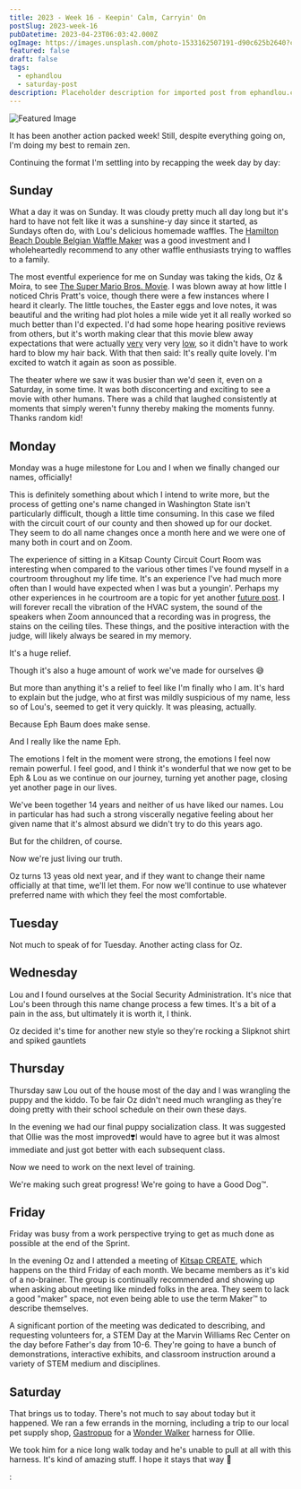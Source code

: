 ```yaml
---
title: 2023 - Week 16 - Keepin' Calm, Carryin' On
postSlug: 2023-week-16
pubDatetime: 2023-04-23T06:03:42.000Z
ogImage: https://images.unsplash.com/photo-1533162507191-d90c625b2640?crop=entropy&cs=tinysrgb&fit=max&fm=jpg&ixid=MnwxMTc3M3wwfDF8c2VhcmNofDE4fHxjYWxtfGVufDB8fHx8MTY4MjIyOTU4Mw&ixlib=rb-4.0.3&q=80&w=2000
featured: false
draft: false
tags:
  - ephandlou
  - saturday-post
description: Placeholder description for imported post from ephandlou.com
---
```


![Featured Image](https://images.unsplash.com/photo-1533162507191-d90c625b2640?crop=entropy&cs=tinysrgb&fit=max&fm=jpg&ixid=MnwxMTc3M3wwfDF8c2VhcmNofDE4fHxjYWxtfGVufDB8fHx8MTY4MjIyOTU4Mw&ixlib=rb-4.0.3&q=80&w=2000)

It has been another action packed week! Still, despite everything going on, I'm doing my best to remain zen.

Continuing the format I'm settling into by recapping the week day by day:

## Sunday

What a day it was on Sunday. It was cloudy pretty much all day long but it's hard to have not felt like it was a sunshine-y day since it started, as Sundays often do, with Lou's delicious homemade waffles. The [Hamilton Beach Double Belgian Waffle Maker](https://hamiltonbeach.com/double-7in-round-belgian-waffle-maker-26201) was a good investment and I wholeheartedly recommend to any other waffle enthusiasts trying to waffles to a family.

The most eventful experience for me on Sunday was taking the kids, Oz & Moira, to see [The Super Mario Bros. Movie](https://www.imdb.com/title/tt6718170/). I was blown away at how little I noticed Chris Pratt's voice, though there were a few instances where I heard it clearly. The little touches, the Easter eggs and love notes, it was beautiful and the writing had plot holes a mile wide yet it all really worked so much better than I'd expected. I'd had some hope hearing positive reviews from others, but it's worth making clear that this movie blew away expectations that were actually [very](https://www.imdb.com/title/tt0096707/) very very [low](https://www.imdb.com/title/tt0108255/), so it didn't have to work hard to blow my hair back. With that then said: It's really quite lovely. I'm excited to watch it again as soon as possible.

The theater where we saw it was busier than we'd seen it, even on a Saturday, in some time. It was both disconcerting and exciting to see a movie with other humans. There was a child that laughed consistently at moments that simply weren't funny thereby making the moments funny. Thanks random kid!

## Monday

Monday was a huge milestone for Lou and I when we finally changed our names, officially!

This is definitely something about which I intend to write more, but the process of getting one's name changed in Washington State isn't particularly difficult, though a little time consuming. In this case we filed with the circuit court of our county and then showed up for our docket. They seem to do all name changes once a month here and we were one of many both in court and on Zoom.

The experience of sitting in a Kitsap County Circuit Court Room was interesting when compared to the various other times I've found myself in a courtroom throughout my life time. It's an experience I've had much more often than I would have expected when I was but a youngin'. Perhaps my other experiences in he courtroom are a topic for yet another [future post](/C:/Users/fskir/AppData/Local/Temp/2HZj4IZBHeRUj6rf0zpEM8QxyJ5/resources/app.asar/notyetiguess). I will forever recall the vibration of the HVAC system, the sound of the speakers when Zoom announced that a recording was in progress, the stains on the ceiling tiles. These things, and the positive interaction with the judge, will likely always be seared in my memory.

It's a huge relief.

Though it's also a huge amount of work we've made for ourselves 😅

But more than anything it's a relief to feel like I'm finally who I am. It's hard to explain but the judge, who at first was mildly suspicious of my name, less so of Lou's, seemed to get it very quickly. It was pleasing, actually.

Because Eph Baum does make sense.

And I really like the name Eph.

The emotions I felt in the moment were strong, the emotions I feel now remain powerful. I feel good, and I think it's wonderful that we now get to be Eph & Lou as we continue on our journey, turning yet another page, closing yet another page in our lives.

We've been together 14 years and neither of us have liked our names. Lou in particular has had such a strong viscerally negative feeling about her given name that it's almost absurd we didn't try to do this years ago.

But for the children, of course.

Now we're just living our truth.

Oz turns 13 yeas old next year, and if they want to change their name officially at that time, we'll let them. For now we'll continue to use whatever preferred name with which they feel the most comfortable.

## Tuesday

Not much to speak of for Tuesday. Another acting class for Oz.

## Wednesday

Lou and I found ourselves at the Social Security Administration. It's nice that Lou's been through this name change process a few times. It's a bit of a pain in the ass, but ultimately it is worth it, I think.

Oz decided it's time for another new style so they're rocking a Slipknot shirt and spiked gauntlets

## Thursday

Thursday saw Lou out of the house most of the day and I was wrangling the puppy and the kiddo. To be fair Oz didn't need much wrangling as they're doing pretty with their school schedule on their own these days.

In the evening we had our final puppy socialization class. It was suggested that Ollie was the most improved❣️I would have to agree but it was almost immediate and just got better with each subsequent class.

Now we need to work on the next level of training.

We're making such great progress! We're going to have a Good Dog™️.

## Friday

Friday was busy from a work perspective trying to get as much done as possible at the end of the Sprint.

In the evening Oz and I attended a meeting of [Kitsap CREATE](https://kitsapcreate.org), which happens on the third Friday of each month. We became members as it's kid of a no-brainer. The group is continually recommended and showing up when asking about meeting like minded folks in the area. They seem to lack a good "maker" space, not even being able to use the term Maker™️ to describe themselves.

A significant portion of the meeting was dedicated to describing, and requesting volunteers for, a STEM Day at the Marvin Williams Rec Center on the day before Father's day from 10-6. They're going to have a bunch of demonstrations, interactive exhibits, and classroom instruction around a variety of STEM medium and disciplines.

## Saturday

That brings us to today. There's not much to say about today but it happened. We ran a few errands in the morning, including a trip to our local pet supply shop, [Gastropup](https://www.gastropup.net/products/shop/) for a [Wonder Walker](https://wonderwalkerbodyhalter.com/) harness for Ollie.

We took him for a nice long walk today and he's unable to pull at all with this harness. It's kind of amazing stuff. I hope it stays that way 🤞

:
